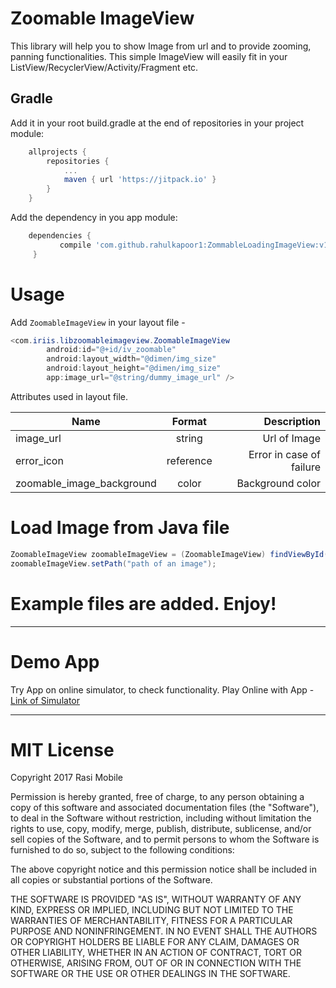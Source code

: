 Zoomable ImageView
========

This library will help you to show Image from url and to provide zooming, panning functionalities. This simple ImageView will easily fit in your ListView/RecyclerView/Activity/Fragment etc.

Gradle
--------

Add it in your root build.gradle at the end of repositories in your project module:
```groovy
	allprojects {
		repositories {
			...
			maven { url 'https://jitpack.io' }
		}
	}
```

Add the dependency in you app module:
```groovy
	dependencies {
	       compile 'com.github.rahulkapoor1:ZommableLoadingImageView:v1.2'
	 }

```

Usage
=======
Add ```ZoomableImageView``` in your layout file - 
```java
<com.iriis.libzoomableimageview.ZoomableImageView
        android:id="@+id/iv_zoomable"
        android:layout_width="@dimen/img_size"
        android:layout_height="@dimen/img_size"
        app:image_url="@string/dummy_image_url" />
```        
Attributes used in layout file.

| Name        | Format           | Description  |
| ------------- |:-------------:| -----:|
| image_url      | string | Url of Image |
| error_icon      | reference      |   Error in case of failure |
| zoomable_image_background | color      |    Background color |

Load Image from Java file
=======
```java
ZoomableImageView zoomableImageView = (ZoomableImageView) findViewById(R.id.iv_zoomable);
zoomableImageView.setPath("path of an image");
```
Example files are added. Enjoy!
=======
***
Demo App
=======
Try App on online simulator, to check functionality.
Play Online with App -  [Link of Simulator](https://appetize.io/app/fverx0qc9ht4tfumz6dqe8ddkr?device=nexus5&scale=75&orientation=portrait&osVersion=7.0)
***
MIT License
=======
Copyright 2017 Rasi Mobile

Permission is hereby granted, free of charge, to any person obtaining a copy of this software and associated documentation files (the "Software"), to deal in the Software without restriction, including without limitation the rights to use, copy, modify, merge, publish, distribute, sublicense, and/or sell copies of the Software, and to permit persons to whom the Software is furnished to do so, subject to the following conditions:

The above copyright notice and this permission notice shall be included in all copies or substantial portions of the Software.

THE SOFTWARE IS PROVIDED "AS IS", WITHOUT WARRANTY OF ANY KIND, EXPRESS OR IMPLIED, INCLUDING BUT NOT LIMITED TO THE WARRANTIES OF MERCHANTABILITY, FITNESS FOR A PARTICULAR PURPOSE AND NONINFRINGEMENT. IN NO EVENT SHALL THE AUTHORS OR COPYRIGHT HOLDERS BE LIABLE FOR ANY CLAIM, DAMAGES OR OTHER LIABILITY, WHETHER IN AN ACTION OF CONTRACT, TORT OR OTHERWISE, ARISING FROM, OUT OF OR IN CONNECTION WITH THE SOFTWARE OR THE USE OR OTHER DEALINGS IN THE SOFTWARE.
